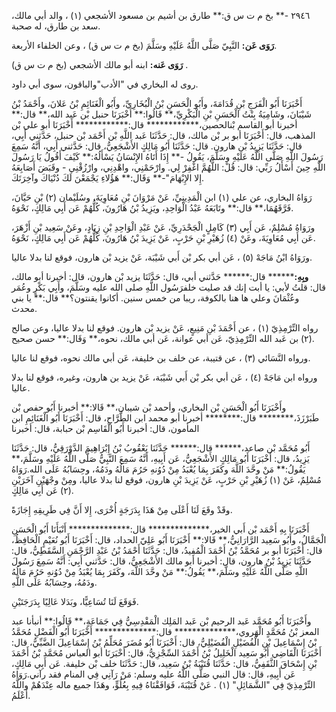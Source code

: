 ٢٩٤٦ -** بخ م ت س ق:** طارق بن أشيم بن مسعود الأشجعي (١) ، والد أبي مالك، سعد بن طارق، له صحبة.

**رَوَى عَن:** النَّبِيّ صَلَّى اللَّهُ عَلَيْهِ وسَلَّمَ (بخ م ت س ق) ، وعن الخلفاء الأربعة.

**رَوَى عَنه:** ابنه أبو مالك الأشجعي (بخ م ت س ق) .

روى له البخاري في "الأدب"والباقون، سوى أبي داود.

أَخْبَرَنَا أَبُو الْفَرَجِ بْنِ قُدَامَةَ، وأَبُو الْحَسَنِ بْنُ الْبُخَارِيِّ، وأَبُو الْغَنَائِمِ بْنُ عَلانَ، وأَحْمَدُ بْنُ شَيْبَانَ، وشَامِيَةُ بِنْتُ الْحَسَنِ بْنِ الْبَكْرِيِّ،** قَالُوا:** أَخْبَرَنَا حنبل بْن عَبد الله،** قال:** أخبرنا أبو القاسم بْنالحصين،************ قال:************ أَخْبَرَنَا أبو علي بْن المذهب، قال: أَخْبَرَنَا أبو بر بْن مالك، قال: حَدَّثَنَا عَبد اللَّهِ بْن أَحْمَد بْن حنبل، حَدَّثني أَبِي، قال: حَدَّثَنَا يَزِيدُ بْن هارون. قال: حَدَّثَنَا أَبُو مَالِكٍ الأَشْجَعِيُّ، قال: حَدَّثني أَبِي، أَنَّهُ سَمِعَ رَسُولَ اللَّهِ صَلَّى اللَّهُ عَلَيْهِ وسَلَّمَ، يَقُولُ -** إِذَا أَتَاهُ الإِنْسَانُ يَسْأَلُهُ:** كَيْفَ أَقُولُ يَا رَسُولَ اللَّهِ حِينَ أَسْأَلُ رَبِّي: قال: قُلْ: اللَّهُمَّ اغْفِرْ لِي. وارْحَمْنِي، واهْدِنِي، وارْزُقْنِي - وقَبَضَ أَصَابِعَهُ إِلا الإِبْهَامَ"-** وَقَال:** هَؤُلاءِ يَجْمَعْنَ لَكَ دُنْيَاكَ وآخِرَتَكَ.

رَوَاهُ البخاري، عن علي (١) ابن الْمَدِينِيِّ، عَنْ مَرْوَانَ بْنِ مُعَاوِيَةَ، وسُلَيْمان (٢) بْنِ حَيَّانَ، فَرَّقَهُمَا،** قال:** وتَابَعَهُ عَبْدُ الْوَاحِدِ، ويَزِيدُ بْنُ هَارُونَ، كُلُّهُمْ عَن أَبِي مَالِكٍ، نَحْوَهُ.

ورَوَاهُ مُسْلِمٌ، عَن أَبِي (٣) كَامِلٍ الْجَحْدَرِيِّ، عَنْ عَبْدِ الْوَاحِدِ بْنِ زِيَادٍ، وعَنْ سَعِيد بْنِ أَزْهَرَ، عَن أَبِي مُعَاوِيَةَ، وعَنْ (٤) زُهَيْرِ بْنِ حَرْبٍ، عَنْ يَزِيدَ بْنُ هَارُونَ، كُلُّهُمْ عَن أَبِي مَالِكٍ، نَحْوَهُ.

ورَوَاهُ ابْنُ مَاجَهْ (٥) ، عَن أبي بكر بْن أَبي شَيْبَة، عَنْ يزيد بْن هارون، فوقع لنا بدلا عاليا.

**وبِهِ:******** قال:****** حَدَّثني أبي، قال: حَدَّثَنَا يزيد بْن هارون، قال: أخبرنا أبو مالك، قال: قلتُ لأبي: يا أبت إنك قد صليت خلفرَسُول اللَّهِ صلى الله عليه وسَلَّمَ، وأَبِي بَكْرٍ وعُمَر وعُثْمَانَ وعلي ها هنا بالكوفة، ريبا من خمس سنين. أكانوا يقنتون؟** قال:** يا بني محدث.

رواه التِّرْمِذِيّ (١) ، عن أَحْمَدَ بْنِ مَنِيعٍ، عَنْ يزيد بْن هارون. فوقع لنا بدلا عاليا، وعن صالح (٢) بن عَبد الله التِّرْمِذِيّ، عَن أبي عوانة، عَن أبي مالك، نحوه،** وَقَال:** حسن صحيح.

ورواه النَّسَائي (٣) ، عن قتيبة، عن خلف بن خليفة، عَن أبي مالك نحوه، فوقع لنا عاليا.

ورواه ابن مَاجَهْ (٤) ، عَن أبي بكر بْن أَبي شَيْبَة، عَنْ يزيد بن هارون، وغيره، فوقع لنا بدلا عاليا.

وأَخْبَرَنَا أَبُو الْحَسَنِ بْن البخاري، وأحمد بْن شيبان،** قَالا:** أخبرنا أَبُو حفص بْن طَبَرْزَذَ،******** قال:******** أخبرنا أبو محمد ابن الطَّرَّاحِ، قال: أَخْبَرَنَا أَبُو الْغَنَائِمِ ابن المأمون، قال: أخبرنا أَبُو الْقَاسِم بْن حبابة، قال: أخبرنا

أَبُو مُحَمَّد بْن صاعد،****** قال:****** حَدَّثَنَا يَعْقُوبُ بْنُ إِبْرَاهِيمَ الدَّوْرَقِيُّ، قال: حَدَّثَنَا يَزِيدُ، قال: أَخْبَرَنَا أَبُو مَالِكٍ الأَشْجَعِيُّ، عَن أَبِيهِ، أَنَّهُ سَمِعَ النَّبِيُّ صَلَّى اللَّهُ عَلَيْهِ وسَلَّمَ،** يَقُولُ:** مَنْ وحَّدَ اللَّهَ وكَفَرَ بِمَا يُعْبَدُ مِنْ دُوُنهِ حَرُمَ مَالُهُ ودَمُهُ، وحِسَابُهُ عَلَى الله.رَوَاهُ مُسْلِمٌ، عَنْ (١) زُهَيْرِ بْنِ حَرْبٍ، عَنْ يَزِيدَ بْنِ هارون، فوقع لنا بدلا عاليا، ومِنْ وجْهَيْنِ آخَرَيْنِ (٢) عَن أَبِي مَالِكٍ.

وقَدْ وقَعَ لَنَا أَعْلَى مِنْ هَذَا بِدَرَجَةٍ أُخْرَى، إِلا أَنَّ فِي طَرِيقِهِ إِجَازَةً.

أَخْبَرَنَا بِهِ أَحْمَد بْن أَبي الخير،************** قال:************** أَنْبَأَنَا أَبُو الْحَسَنِ الْجَمَّالُ، وأَبُو سَعِيد الرَّارَانِيُّ،** قَالا:** أَخْبَرَنَا أَبُو عَلِيّ الحداد، قال: أَخْبَرَنَا أَبُو نُعَيْمٍ الْحَافِظُ، قال: أَخْبَرَنَا أبو بر مُحَمَّدُ بْنُ أَحْمَدَ الْمُفِيدُ، قال: حَدَّثَنَا أَحْمَدُ بْنُ عَبْدِ الرَّحْمَنِ السَّقَطِيُّ، قال: حَدَّثَنَا يَزِيدُ بْنُ هارون، قال: أخبرنا أبو مالك الأَشْجَعِيُّ، قال: حَدَّثني أَبِي: أَنَّهُ سَمِعَ رَسُولَ اللَّهِ صَلَّى اللَّهُ عَلَيْهِ وسَلَّمَ،** يَقُولُ:** مَنْ وحَّدَ اللَّهَ، وكَفَرَ بِمَا يُعْبَدُ مِنْ دُوُنهِ حَرُمَ مَالُهُ ودَمُهُ، وحِسَابُهُ عَلَى اللَّهِ.

فَوَقَعَ لَنَا تُسَاعِيًّا، وبَدَلا عَالِيًا بِدَرَجَتَيْنِ.

وأَخْبَرَنَا أَبُو مُحَمَّد عَبد الرحيم بْن عَبد المَلِك الْمَقْدِسِيُّ فِي جَمَاعَةٍ،** قَالُوا:** أنبأنا عبد المعز بْنُ مُحَمَّدٍ الْهَروي،************** قال:************** أَخْبَرَنَا أَبُو الْفَضْلِ مُحَمَّدُ بْنُ إِسْمَاعِيلَ بْنِ الْفُضَيْلِ الْفُضَيْلِيُّ، قال: أَخْبَرَنَا أَبُو مُضَرَ مُحَلِّمُ بْنُ إِسْمَاعِيلَ الضَّبِّيُّ، قال: أَخْبَرَنَا الْقَاضِي أَبُو سَعِيد الْخَلِيلُ بْنُ أَحْمَدَ السِّجْزِيُّ، قال: أَخْبَرَنَا أبو العباس مُحَمَّد بْنُ أَحْمَدَ بْنِ إِسْحَاقَ الثَّقَفِيُّ، قال: حَدَّثَنَا قُتَيْبَةُ بْنُ سَعِيد، قال: حَدَّثَنَا خلف بْن خليفة. عَن أَبِي مَالِكٍ، عَن أَبِيهِ، قال: قال النبي صَلَّى اللَّهُ عليه وسلم: مَنْ رَآنِي فِي المنام فقد رآني.رَوَاهُ التِّرْمِذِيّ فِي "الشَّمَائِلِ" (١) . عَنْ قُتَيْبَةَ، فَوَافَقْنَاهُ فِيهِ بِعُلُوٍّ، وهَذَا جميع ماله عِنْدَهُمْ واللَّهُ أَعْلَمُ.